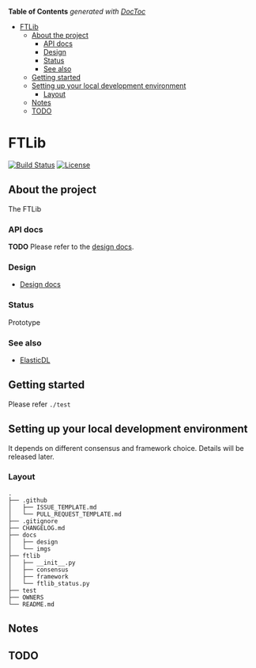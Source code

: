 <!-- START doctoc generated TOC please keep comment here to allow auto update -->
<!-- DON'T EDIT THIS SECTION, INSTEAD RE-RUN doctoc TO UPDATE -->
**Table of Contents**  *generated with [DocToc](https://github.com/thlorenz/doctoc)*

- [FTLib](#ftlib)
  - [About the project](#about-the-project)
    - [API docs](#api-docs)
    - [Design](#design)
    - [Status](#status)
    - [See also](#see-also)
  - [Getting started](#getting-started)
  - [Setting up your local development environment](#setting-up-your-local-development-environment)
    - [Layout](#layout)
  - [Notes](#notes)
  - [TODO](#todo)

<!-- END doctoc generated TOC please keep comment here to allow auto update -->

# FTLib

[![Build Status](https://travis-ci.org/caicloud/ftlib.svg?branch=master)](https://travis-ci.org/caicloud/ftlib)
[![License](https://img.shields.io/badge/License-Apache%202.0-blue.svg)](./LICENSE)

## About the project

The FTLib 

### API docs

**TODO**
Please refer to the [design docs](https://github.com/caicloud/ftlib/tree/master/docs/design).

### Design

* [Design docs](https://github.com/caicloud/ftlib/tree/master/docs/design)

### Status

Prototype

### See also

* [ElasticDL](https://github.com/sql-machine-learning/elasticdl/)

## Getting started

Please refer `./test`

## Setting up your local development environment

It depends on different consensus and framework choice. Details will be released later.

### Layout

```
.
├── .github
│   ├── ISSUE_TEMPLATE.md
│   └── PULL_REQUEST_TEMPLATE.md
├── .gitignore
├── CHANGELOG.md
├── docs
│   ├── design
│   └── imgs
├── ftlib
│   ├── __init__.py
│   ├── consensus
│   ├── framework
│   └── ftlib_status.py
├── test
├── OWNERS
└── README.md
```

## Notes

## TODO
